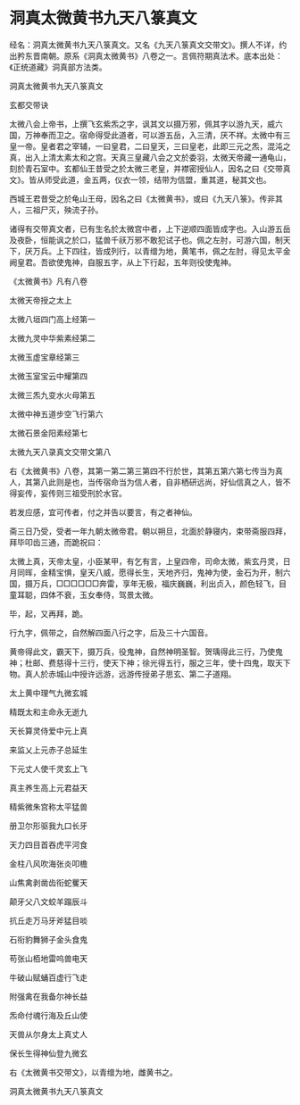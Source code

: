 # 洞真太微黄书九天八箓真文

经名：洞真太微黄书九天八箓真文。又名《九天八箓真文交带文》。撰人不详，约出矜东晋南朝。原系《洞真太微黄书》八卷之一。言佩符期真法术。底本出处：《正统道藏》洞真部方法类。

洞真太微黄书九天八箓真文

玄都交带诀

太微八会上帝书，上撰飞玄紫炁之字，讽其文以摄万邪，佩其字以游九天，威六国，万神奉而卫之。宿命得受此道者，可以游五岳，入三清，厌不祥。太微中有三皇一帝。皇者君之宰辅，一曰皇君，二曰皇天，三曰皇老，此即三元之炁，混沌之真，出入上清太素太和之宫。天真三皇藏八会之文於委羽，太微天帝藏一通龟山，刻於青石室中。玄都仙王昔受之於太微三老皇，并襟密授仙人，因名之曰《交带真文》。皆从师受此道，金五两，仪衣一领，结带为信盟，重其道，秘其文也。

西城王君昔受之於龟山王母，因名之曰《太微黄书》，或曰《九天八箓》。传非其人，三祖尸灭，殃流子孙。

诸得有交带真文者，已有生名於太微宫中者，上下逆顺四面皆成字也。入山游五岳及夜卧，恒能讽之於口，猛兽千祆万邪不敢犯试子也。佩之左肘，可游六国，制天下，厌万兵。上下四往，皆成列行，以青缯为地，黄笔书，佩之左肘，得见太平金阙皇君。吾欲使鬼神，自服五字，从上下行起，五年则役使鬼神。

《太微黄书》凡有八卷

太微天帝授之太上

太微八垣四门高上经第一

太微九灵中华紫素经第二

太微玉虚宝章经第三

太微玉室宝云中耀第四

太微三炁九变水火母第五

太微中神五道步空飞行第六

太微石景金阳素经第七

太微九天八录真文交带文第八

右《太微黄书》八卷，其第一第二第三第四不行於世，其第五第六第七传当为真人，其第八此则是也，当传宿命当为信人者，自非栖研远尚，好仙信真之人，皆不得妄传，妄传则三祖受刑於水官。

若发应感，宜可传者，付之并告以要言，有之者神仙。

斋三日乃受，受者一年九朝太微帝君。朝以朔旦，北面於静寝内，束带斋服四拜，拜毕叩齿三通，而跪祝曰：

太微上真，天帝太皇，小臣某甲，有乞有言，上皇四帝，司命太微，紫玄丹灵，日月同晖，金精宝惧，皇天八威，愿得长生，天地齐归，鬼神为使，金石为开，制六国，摄万兵，□□□□□□奔雷，享年无极，福庆巍巍，利出贞入，颜色轻飞，目童耳聪，四体不衰，玉女奉侍，驾景太微。

毕，起，又再拜，跪。

行九字，佩带之，自然解四面八行之字，后及三十六国音。

黄帝得此文，霸天下，摄万兵，役鬼神，自然神明圣智。贺瑀得此三行，乃使鬼神；杜邮、费慈得十三行，使天下神；徐光得五行，服之三年，使十四鬼，取天下物。真人於赤城山中授许远游，远游传授弟子思玄、第二子道翔。

太上黄中理气九微玄城

精既太和主命永无逝九

天长算灵侍爱中元上真

来监乂上元赤子总延生

下元丈人使千灵玄上飞

真主养生高上元君益天

精紫微朱宫称太平猛兽

册卫尔形驱我九口长牙

天力四目首吞虎平河食

金柱八风吹海张炎叩檐

山焦禽剥凿齿衔蛇矍天

颠牙父八文蛟羊蹋辰斗

抗丘走万马牙斧猛目啖

石衔豹舞狮子金头食鬼

苟张山栢地雷呜兽电天

牛破山赋蛹百虚行飞走

附强禽在我备尔神长益

炁命付魂行海及丘山使

天兽从尔身太上真丈人

保长生得神仙登九微玄

右《太微黄书交带文》，以青缯为地，雌黄书之。

洞真太微黄书九天八箓真文
